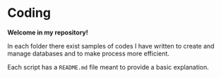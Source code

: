 # Coding

**Welcome in my repository!**

In each folder there exist samples of codes I have written to create and manage databases and to make process more efficient. 

Each script has a `README.md` file meant to provide a basic explanation. 
